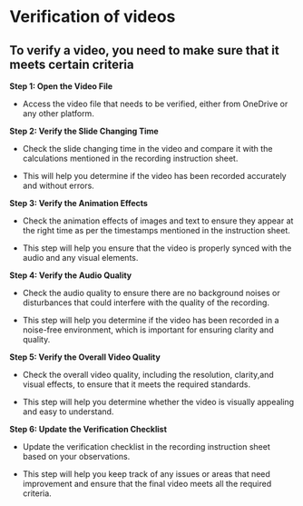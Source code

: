 # Verification of videos
## To verify a video, you need to make sure that it meets certain criteria

**Step 1: Open the Video File**

 - Access the video file that needs to be verified, either from OneDrive
   or any other platform.

**Step 2: Verify the Slide Changing Time**

 - Check the slide changing time in the video and compare it with the calculations mentioned in the recording instruction sheet.

 - This will help you determine if the video has been recorded
   accurately and without errors.

**Step 3: Verify the Animation Effects**

 - Check the animation effects of images and text to ensure they appear at the right time as per the timestamps mentioned in the instruction sheet.

 - This step will help you ensure that the video is properly synced with the audio and any visual elements.

**Step 4: Verify the Audio Quality**

 - Check the audio quality to ensure there are no background noises or disturbances that could interfere with the quality of the recording.

 - This step will help you determine if the video has been recorded in a noise-free environment, which is important for ensuring clarity and quality.

**Step 5: Verify the Overall Video Quality**

 - Check the overall video quality, including the resolution, clarity,and visual effects, to ensure that it meets the required standards.

 - This step will help you determine whether the video is visually
   appealing and easy to understand.

**Step 6: Update the Verification Checklist**

 - Update the verification checklist in the recording instruction sheet based on your observations.

 - This step will help you keep track of any issues or areas that need improvement and ensure that the final video meets all the required criteria.
